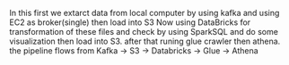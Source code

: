 In this first we extarct data from local computer by using kafka and using EC2 as broker(single) then load into S3
Now using DataBricks for transformation of these files and check by using SparkSQL and do some visualization then load into S3.
after that runing glue crawler then athena.
the pipeline flows from Kafka → S3 → Databricks → Glue → Athena
